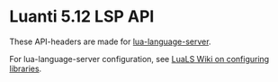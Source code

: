 # Luanti 5.12 LSP API

These API-headers are made for [lua-language-server].

For lua-language-server configuration, see [LuaLS Wiki on configuring libraries].

[lua-language-server]: https://github.com/LuaLS/lua-language-server
[LuaLS Wiki on configuring libraries]: https://github.com/LuaLS/lua-language-server/wiki/Libraries#custom
